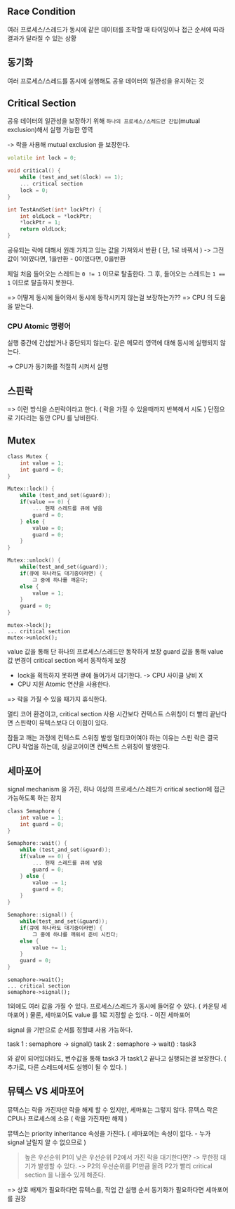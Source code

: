 

## Race Condition

여러 프로세스/스레드가 동시에 같은 데이터를 조작할 때 타이밍이나 접근 순서에 따라 결과가 달라질 수 있는 상황

## 동기화

여러 프로세스/스레드를 동시에 실행해도 공유 데이터의 일관성을 유지하는 것

## Critical Section

공유 데이터의 일관성을 보장하기 위해 `하나의 프로세스/스레드만 진입`(mutual exclusion)해서 실행 가능한 영역

-> 락을 사용해 mutual exclusion 을 보장한다.

```c++
volatile int lock = 0;

void critical() {
    while (test_and_set(&lock) == 1);
    ... critical section
    lock = 0;
}

int TestAndSet(int* lockPtr) {
    int oldLock = *lockPtr;
    *lockPtr = 1;
    return oldLock;
}
```
공유되는 락에 대해서 원래 가지고 있는 값을 가져와서 반환 ( 단, 1로 바꿔서 )
-> 그전값이 1이였다면, 1을반환 - 0이였다면, 0을반환

제일 처음 들어오는 스레드는 `0 != 1` 이므로 탈출한다.
그 후, 들어오는 스레드는 `1 == 1` 이므로 탈출하지 못한다.

=> 어떻게 동시에 들어와서 동시에 동작시키지 않는걸 보장하는가??
=> CPU 의 도움을 받는다.

### CPU Atomic 명령어

실행 중간에 간섭받거나 중단되지 않는다.
같은 메모리 영역에 대해 동시에 실행되지 않는다.

-> CPU가 동기화를 적절히 시켜서 실행

## 스핀락

=> 이런 방식을 스핀락이라고 한다. ( 락을 가질 수 있을때까지 반복해서 시도 )
단점으로 기다리는 동안 CPU 를 낭비한다.

## Mutex

```c
class Mutex {
    int value = 1;
    int guard = 0;
}
```

```c
Mutex::lock() {
    while (test_and_set(&guard));
    if(value == 0) {
        ... 현재 스레드를 큐에 넣음
        guard = 0;
    } else {
        value = 0;
        guard = 0;
    }
}

Mutex::unlock() {
    while(test_and_set(&guard));
    if(큐에 하나라도 대기중이라면) {
        그 중에 하나를 깨운다;
    else {
        value = 1;
    }
    guard = 0;
}
```

```
mutex->lock();
... critical section
mutex->unlock();
```

value 값을 통해 단 하나의 프로세스/스레드만 동작하게 보장
guard 값을 통해 value 값 변경이 critical section 에서 동작하게 보장

- lock을 획득하지 못하면 큐에 들어가서 대기한다. -> CPU 사이클 낭비 X
- CPU 지원 Atomic 연산을 사용한다.

=> 락을 가질 수 있을 때가지 휴식한다.

멀티 코어 환경이고, critical section 사용 시간보다 컨텍스트 스위칭이 더 빨리 끝난다면 스핀락이 뮤텍스보다 더 이점이 있다.

잠들고 깨는 과정에 컨텍스트 스위칭 발생
멀티코어여야 하는 이유는 스핀 락은 결국 CPU 작업을 하는데, 싱글코어이면 컨텍스트 스위칭이 발생한다.

## 세마포어

signal mechanism 을 가진, 하나 이상의 프로세스/스레드가 critical section에 접근 가능하도록 하는 장치

```c
class Semaphore {
    int value = 1;
    int guard = 0;
}

Semaphore::wait() {
    while (test_and_set(&guard));
    if(value == 0) {
        ... 현재 스레드를 큐에 넣음
        guard = 0;
    } else {
        value -= 1;
        guard = 0;
    }
}

Semaphore::signal() {
    while(test_and_set(&guard));
    if(큐에 하나라도 대기중이라면) {
        그 중에 하나를 깨워서 준비 시킨다;
    else {
        value += 1;
    }
    guard = 0;
}
```

```
semaphore->wait();
... critical section
semaphore->signal();
```

1외에도 여러 값을 가질 수 있다.
프로세스/스레드가 동시에 들어갈 수 있다. ( 카운팅 세마포어 )
물론, 세마포어도 value 를 1로 지정할 순 있다. - 이진 세마포어

signal 을 기반으로 순서를 정할떄 사용 가능하다.

task 1 : semaphore -> signal()
task 2 : semaphore -> wait() : task3

와 같이 되어있더라도, 변수값을 통해 task3 가 task1,2 끝나고 실행되는걸 보장한다. ( 추가로, 다른 스레드에서도 실행이 될 수 있다. )

## 뮤텍스 VS 세마포어

뮤텍스는 락을 가진자만 락을 해제 할 수 있지만, 세마포는 그렇지 않다.
뮤텍스 락은 CPU나 프로세스에 소유 ( 락을 가진자만 해제 )

뮤텍스는 priority inheritance 속성을 가진다. ( 세마포어는 속성이 없다. - 누가 signal 날릴지 알 수 없으므로 )
> 높은 우선순위 P1이 낮은 우선순위 P2에서 가진 락을 대기한다면?
> -> 무한정 대기가 발생할 수 있다.
> -> P2의 우선순위를 P1만큼 올려 P2가 빨리 critical section 을 나올수 있게 해준다.

=> 상호 배제가 필요하다면 뮤텍스를, 작업 간 실행 순서 동기화가 필요하다면 세마포어를 권장
